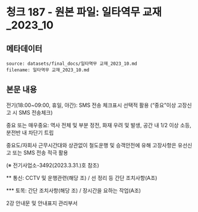 # 청크 187 - 원본 파일: 일타역무 교재_2023_10

## 메타데이터

```
source: datasets/final_docs/일타역무 교재_2023_10.md
filename: 일타역무 교재_2023_10.md
```

## 본문 내용

전기(18:00~09:00, 휴일, 야간): SMS 전송 체크표시 선택적 활용 (“중요”이상 고장신고 시 SMS 전송체크)

중요 또는 매우중요: 역사 전체 및 부분 정전, 화재 우려 및 발생, 공간 내 1/2 이상 소등, 분전반 내 차단기 트립

중요도/자회사 근무시간대와 상관없이 철도운행 및 승객안전에 유해 고장사항은 유선신고 또는 SMS 전송 적극 활용

(※ 전기사업소-3492(2023.3.31.)호 참조)

** 통신: CCTV 및 운행관련(해당 조) / 선 정리 등 간단 조치사항(A조)

*** 토목: 간단 조치사항(해당 조) / 장시간을 요하는 작업(A조)

2강 안내문 및 안내표지 관리부서